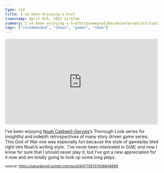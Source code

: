 ```yaml
---
type: vid
title: I-ve-been-enjoying-a-href
timestamp: April 6th, 2021 11:47am
summary: I’ve been enjoying a hrefhttpswwwyoutubecomuserbroadcaststsatic targetblankNoah CaldwellGervaisa’s Thorough Look series for insight
tags: ["recommended", "shows", "games", "show"]
---
```

<iframe width="500" height="281"  id="youtube_iframe" src="https://www.youtube.com/embed/apX3q5PCrQQ?feature=oembed&amp;enablejsapi=1&amp;origin=http://safe.txmblr.com&amp;wmode=opaque" frameborder="0" allow="accelerometer; autoplay; clipboard-write; encrypted-media; gyroscope; picture-in-picture" allowfullscreen></iframe>                    
                                            <div class="caption"><p>I’ve been enjoying <a href="https://www.youtube.com/user/broadcaststsatic" target="_blank">Noah Caldwell-Gervais</a>’s Thorough Look series for insightful and indepth retrospectives of many story driven game series.  This God of War one was especially fun because the style of gameplay bled right into Noah’s writing style.  I’ve never been interested in GoW, and now I know for sure that I should never play it, but I’ve got a new appreciation for it now and am totally going to look up some long plays.</p> </div>
                                                    
<small>source: https://saturdayxiii.tumblr.com/post/647738137008848896</small>